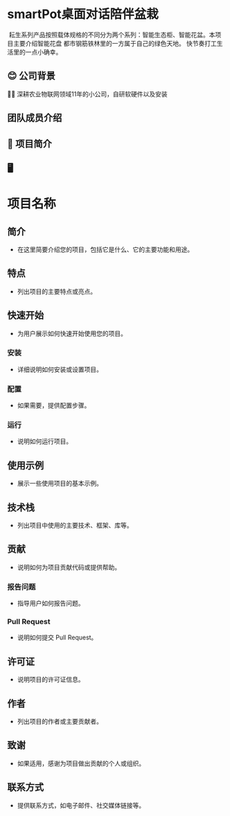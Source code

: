# smartPot桌面对话陪伴盆栽

![]()
  耘生系列产品按照载体规格的不同分为两个系列：智能生态柜、智能花盆。本项目主要介绍智能花盘
  都市钢筋铁林里的一方属于自己的绿色天地。
  快节奏打工生活里的一点小确幸。

## 😊 公司背景

👨‍🏫 深耕农业物联网领域11年的小公司，自研软硬件以及安装


##  团队成员介绍


## 📝 项目简介




## 🖥️ 

# 项目名称

## 简介
- 在这里简要介绍您的项目，包括它是什么、它的主要功能和用途。

## 特点
- 列出项目的主要特点或亮点。

## 快速开始
- 为用户展示如何快速开始使用您的项目。

### 安装
- 详细说明如何安装或设置项目。

### 配置
- 如果需要，提供配置步骤。

### 运行
- 说明如何运行项目。

## 使用示例
- 展示一些使用项目的基本示例。

## 技术栈
- 列出项目中使用的主要技术、框架、库等。

## 贡献
- 说明如何为项目贡献代码或提供帮助。

### 报告问题
- 指导用户如何报告问题。

### Pull Request
- 说明如何提交 Pull Request。

## 许可证
- 说明项目的许可证信息。

## 作者
- 列出项目的作者或主要贡献者。

## 致谢
- 如果适用，感谢为项目做出贡献的个人或组织。

## 联系方式
- 提供联系方式，如电子邮件、社交媒体链接等。

